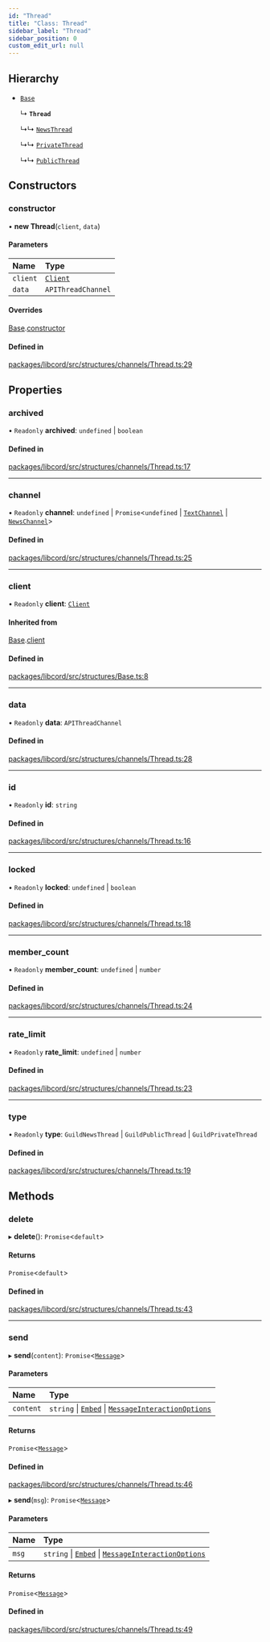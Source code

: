 ```yaml
---
id: "Thread"
title: "Class: Thread"
sidebar_label: "Thread"
sidebar_position: 0
custom_edit_url: null
---
```


## Hierarchy

- [`Base`](Base.md)

  ↳ **`Thread`**

  ↳↳ [`NewsThread`](NewsThread.md)

  ↳↳ [`PrivateThread`](PrivateThread.md)

  ↳↳ [`PublicThread`](PublicThread.md)

## Constructors

### constructor

• **new Thread**(`client`, `data`)

#### Parameters

| Name | Type |
| :------ | :------ |
| `client` | [`Client`](Client.md) |
| `data` | `APIThreadChannel` |

#### Overrides

[Base](Base.md).[constructor](Base.md#constructor)

#### Defined in

[packages/libcord/src/structures/channels/Thread.ts:29](https://github.com/Libcord/libcord/blob/58e1159/packages/libcord/src/structures/channels/Thread.ts#L29)

## Properties

### archived

• `Readonly` **archived**: `undefined` \| `boolean`

#### Defined in

[packages/libcord/src/structures/channels/Thread.ts:17](https://github.com/Libcord/libcord/blob/58e1159/packages/libcord/src/structures/channels/Thread.ts#L17)

___

### channel

• `Readonly` **channel**: `undefined` \| `Promise`<`undefined` \| [`TextChannel`](TextChannel.md) \| [`NewsChannel`](NewsChannel.md)\>

#### Defined in

[packages/libcord/src/structures/channels/Thread.ts:25](https://github.com/Libcord/libcord/blob/58e1159/packages/libcord/src/structures/channels/Thread.ts#L25)

___

### client

• `Readonly` **client**: [`Client`](Client.md)

#### Inherited from

[Base](Base.md).[client](Base.md#client)

#### Defined in

[packages/libcord/src/structures/Base.ts:8](https://github.com/Libcord/libcord/blob/58e1159/packages/libcord/src/structures/Base.ts#L8)

___

### data

• `Readonly` **data**: `APIThreadChannel`

#### Defined in

[packages/libcord/src/structures/channels/Thread.ts:28](https://github.com/Libcord/libcord/blob/58e1159/packages/libcord/src/structures/channels/Thread.ts#L28)

___

### id

• `Readonly` **id**: `string`

#### Defined in

[packages/libcord/src/structures/channels/Thread.ts:16](https://github.com/Libcord/libcord/blob/58e1159/packages/libcord/src/structures/channels/Thread.ts#L16)

___

### locked

• `Readonly` **locked**: `undefined` \| `boolean`

#### Defined in

[packages/libcord/src/structures/channels/Thread.ts:18](https://github.com/Libcord/libcord/blob/58e1159/packages/libcord/src/structures/channels/Thread.ts#L18)

___

### member\_count

• `Readonly` **member\_count**: `undefined` \| `number`

#### Defined in

[packages/libcord/src/structures/channels/Thread.ts:24](https://github.com/Libcord/libcord/blob/58e1159/packages/libcord/src/structures/channels/Thread.ts#L24)

___

### rate\_limit

• `Readonly` **rate\_limit**: `undefined` \| `number`

#### Defined in

[packages/libcord/src/structures/channels/Thread.ts:23](https://github.com/Libcord/libcord/blob/58e1159/packages/libcord/src/structures/channels/Thread.ts#L23)

___

### type

• `Readonly` **type**: `GuildNewsThread` \| `GuildPublicThread` \| `GuildPrivateThread`

#### Defined in

[packages/libcord/src/structures/channels/Thread.ts:19](https://github.com/Libcord/libcord/blob/58e1159/packages/libcord/src/structures/channels/Thread.ts#L19)

## Methods

### delete

▸ **delete**(): `Promise`<`default`\>

#### Returns

`Promise`<`default`\>

#### Defined in

[packages/libcord/src/structures/channels/Thread.ts:43](https://github.com/Libcord/libcord/blob/58e1159/packages/libcord/src/structures/channels/Thread.ts#L43)

___

### send

▸ **send**(`content`): `Promise`<[`Message`](Message.md)\>

#### Parameters

| Name | Type |
| :------ | :------ |
| `content` | `string` \| [`Embed`](Embed.md) \| [`MessageInteractionOptions`](../interfaces/MessageInteractionOptions.md) |

#### Returns

`Promise`<[`Message`](Message.md)\>

#### Defined in

[packages/libcord/src/structures/channels/Thread.ts:46](https://github.com/Libcord/libcord/blob/58e1159/packages/libcord/src/structures/channels/Thread.ts#L46)

▸ **send**(`msg`): `Promise`<[`Message`](Message.md)\>

#### Parameters

| Name | Type |
| :------ | :------ |
| `msg` | `string` \| [`Embed`](Embed.md) \| [`MessageInteractionOptions`](../interfaces/MessageInteractionOptions.md) |

#### Returns

`Promise`<[`Message`](Message.md)\>

#### Defined in

[packages/libcord/src/structures/channels/Thread.ts:49](https://github.com/Libcord/libcord/blob/58e1159/packages/libcord/src/structures/channels/Thread.ts#L49)
